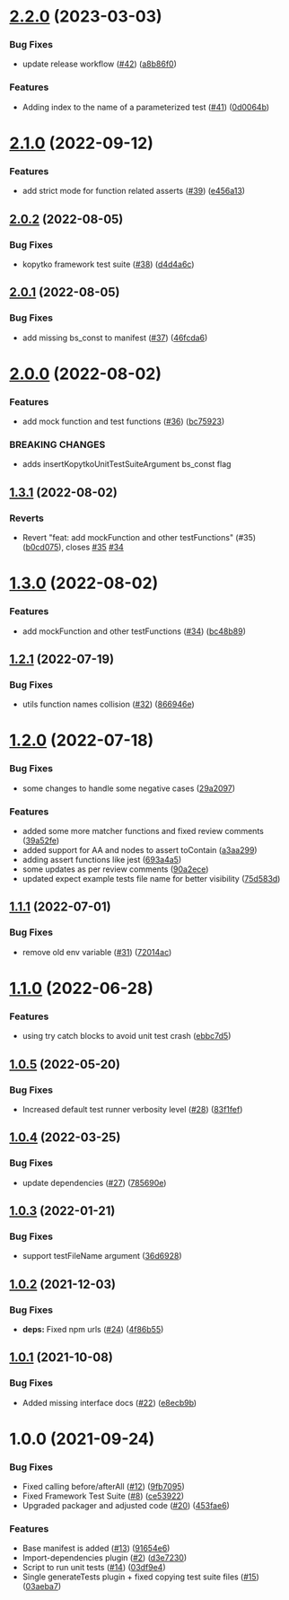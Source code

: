 # [2.2.0](https://github.com/getndazn/kopytko-unit-testing-framework/compare/v2.1.0...v2.2.0) (2023-03-03)


### Bug Fixes

* update release workflow ([#42](https://github.com/getndazn/kopytko-unit-testing-framework/issues/42)) ([a8b86f0](https://github.com/getndazn/kopytko-unit-testing-framework/commit/a8b86f0eb2d3a6af51f4d5e423255423e786fa79))


### Features

* Adding index to the name of a parameterized test ([#41](https://github.com/getndazn/kopytko-unit-testing-framework/issues/41)) ([0d0064b](https://github.com/getndazn/kopytko-unit-testing-framework/commit/0d0064b726e2599a70f5e625083fa2c3224d7d79))

# [2.1.0](https://github.com/getndazn/kopytko-unit-testing-framework/compare/v2.0.2...v2.1.0) (2022-09-12)


### Features

* add strict mode for function related asserts ([#39](https://github.com/getndazn/kopytko-unit-testing-framework/issues/39)) ([e456a13](https://github.com/getndazn/kopytko-unit-testing-framework/commit/e456a1328a5aa95834fc80cf9b729658e8a53594))

## [2.0.2](https://github.com/getndazn/kopytko-unit-testing-framework/compare/v2.0.1...v2.0.2) (2022-08-05)


### Bug Fixes

* kopytko framework test suite ([#38](https://github.com/getndazn/kopytko-unit-testing-framework/issues/38)) ([d4d4a6c](https://github.com/getndazn/kopytko-unit-testing-framework/commit/d4d4a6c46810f2b8c009cc074e502a02c162d7ff))

## [2.0.1](https://github.com/getndazn/kopytko-unit-testing-framework/compare/v2.0.0...v2.0.1) (2022-08-05)


### Bug Fixes

* add missing bs_const to manifest ([#37](https://github.com/getndazn/kopytko-unit-testing-framework/issues/37)) ([46fcda6](https://github.com/getndazn/kopytko-unit-testing-framework/commit/46fcda64d1c19867692a1e9afe272f9437cbaef1))

# [2.0.0](https://github.com/getndazn/kopytko-unit-testing-framework/compare/v1.3.1...v2.0.0) (2022-08-02)


### Features

* add mock function and test functions ([#36](https://github.com/getndazn/kopytko-unit-testing-framework/issues/36)) ([bc75923](https://github.com/getndazn/kopytko-unit-testing-framework/commit/bc75923996f6f5b92400e81797a313595a59f337))


### BREAKING CHANGES

* adds insertKopytkoUnitTestSuiteArgument bs_const flag

## [1.3.1](https://github.com/getndazn/kopytko-unit-testing-framework/compare/v1.3.0...v1.3.1) (2022-08-02)


### Reverts

* Revert "feat: add mockFunction and other testFunctions" (#35) ([b0cd075](https://github.com/getndazn/kopytko-unit-testing-framework/commit/b0cd075f8bcc49bcf1860a4c18fb09b61571e55a)), closes [#35](https://github.com/getndazn/kopytko-unit-testing-framework/issues/35) [#34](https://github.com/getndazn/kopytko-unit-testing-framework/issues/34)

# [1.3.0](https://github.com/getndazn/kopytko-unit-testing-framework/compare/v1.2.1...v1.3.0) (2022-08-02)


### Features

* add mockFunction and other testFunctions ([#34](https://github.com/getndazn/kopytko-unit-testing-framework/issues/34)) ([bc48b89](https://github.com/getndazn/kopytko-unit-testing-framework/commit/bc48b8999724f927e02cee77949c780f3f50cfd2))

## [1.2.1](https://github.com/getndazn/kopytko-unit-testing-framework/compare/v1.2.0...v1.2.1) (2022-07-19)


### Bug Fixes

* utils function names collision ([#32](https://github.com/getndazn/kopytko-unit-testing-framework/issues/32)) ([866946e](https://github.com/getndazn/kopytko-unit-testing-framework/commit/866946e11f52bdf194971d8a73c3a3b1d3e63216))

# [1.2.0](https://github.com/getndazn/kopytko-unit-testing-framework/compare/v1.1.1...v1.2.0) (2022-07-18)


### Bug Fixes

* some changes to handle some negative cases ([29a2097](https://github.com/getndazn/kopytko-unit-testing-framework/commit/29a20976543375c7ef5fb2f1132f48c0e4225a77))


### Features

* added some more matcher functions and fixed review comments ([39a52fe](https://github.com/getndazn/kopytko-unit-testing-framework/commit/39a52fe3598d41a380234933dff6283b81370126))
* added support for AA and nodes to assert toContain ([a3aa299](https://github.com/getndazn/kopytko-unit-testing-framework/commit/a3aa299a8f6789bf1d80f78174cc480362a3b1d2))
* adding assert functions like jest ([693a4a5](https://github.com/getndazn/kopytko-unit-testing-framework/commit/693a4a547a16c275bf2d1bc26118d0a6fa105565))
* some updates as per review comments ([90a2ece](https://github.com/getndazn/kopytko-unit-testing-framework/commit/90a2ece160d6043c05d5c4c2bd2cde7b1069c4a9))
* updated expect example tests file name for better visibility ([75d583d](https://github.com/getndazn/kopytko-unit-testing-framework/commit/75d583d8668f38221f157811e24984cc860d8624))

## [1.1.1](https://github.com/getndazn/kopytko-unit-testing-framework/compare/v1.1.0...v1.1.1) (2022-07-01)


### Bug Fixes

* remove old env variable ([#31](https://github.com/getndazn/kopytko-unit-testing-framework/issues/31)) ([72014ac](https://github.com/getndazn/kopytko-unit-testing-framework/commit/72014ac7ad5d8799d1a6aab68e0c49bdbcccab4e))

# [1.1.0](https://github.com/getndazn/kopytko-unit-testing-framework/compare/v1.0.5...v1.1.0) (2022-06-28)


### Features

* using try catch blocks to avoid unit test crash ([ebbc7d5](https://github.com/getndazn/kopytko-unit-testing-framework/commit/ebbc7d58480ea4c95a55bbac598258e2cddf7049))

## [1.0.5](https://github.com/getndazn/kopytko-unit-testing-framework/compare/v1.0.4...v1.0.5) (2022-05-20)


### Bug Fixes

* Increased default test runner verbosity level ([#28](https://github.com/getndazn/kopytko-unit-testing-framework/issues/28)) ([83f1fef](https://github.com/getndazn/kopytko-unit-testing-framework/commit/83f1fefad38cb704bca5a339a599fdcd30a4154f))

## [1.0.4](https://github.com/getndazn/kopytko-unit-testing-framework/compare/v1.0.3...v1.0.4) (2022-03-25)


### Bug Fixes

* update dependencies ([#27](https://github.com/getndazn/kopytko-unit-testing-framework/issues/27)) ([785690e](https://github.com/getndazn/kopytko-unit-testing-framework/commit/785690ed409df2e2bccb09d9893741ab935896d3))

## [1.0.3](https://github.com/getndazn/kopytko-unit-testing-framework/compare/v1.0.2...v1.0.3) (2022-01-21)


### Bug Fixes

* support testFileName argument ([36d6928](https://github.com/getndazn/kopytko-unit-testing-framework/commit/36d6928e952c85fbdad04680add59c91ea7bf9a7))

## [1.0.2](https://github.com/getndazn/kopytko-unit-testing-framework/compare/v1.0.1...v1.0.2) (2021-12-03)


### Bug Fixes

* **deps:** Fixed npm urls ([#24](https://github.com/getndazn/kopytko-unit-testing-framework/issues/24)) ([4f86b55](https://github.com/getndazn/kopytko-unit-testing-framework/commit/4f86b550708c5d7da0a2656b045bf71774de9f82))

## [1.0.1](https://github.com/getndazn/kopytko-unit-testing-framework/compare/v1.0.0...v1.0.1) (2021-10-08)


### Bug Fixes

* Added missing interface docs ([#22](https://github.com/getndazn/kopytko-unit-testing-framework/issues/22)) ([e8ecb9b](https://github.com/getndazn/kopytko-unit-testing-framework/commit/e8ecb9b679392e9f15e7d2a178fe23b18424e506))

# 1.0.0 (2021-09-24)


### Bug Fixes

* Fixed calling before/afterAll ([#12](https://github.com/getndazn/kopytko-unit-testing-framework/issues/12)) ([9fb7095](https://github.com/getndazn/kopytko-unit-testing-framework/commit/9fb70954538680c09aeb7946818f2bd1e82d0ed4))
* Fixed Framework Test Suite ([#8](https://github.com/getndazn/kopytko-unit-testing-framework/issues/8)) ([ce53922](https://github.com/getndazn/kopytko-unit-testing-framework/commit/ce5392222d30c6b1ee49439c40937ab41cc3017d))
* Upgraded packager and adjusted code ([#20](https://github.com/getndazn/kopytko-unit-testing-framework/issues/20)) ([453fae6](https://github.com/getndazn/kopytko-unit-testing-framework/commit/453fae6d26ca2cb78bb67b5a8c0620ca41a747c5))


### Features

* Base manifest is added ([#13](https://github.com/getndazn/kopytko-unit-testing-framework/issues/13)) ([91654e6](https://github.com/getndazn/kopytko-unit-testing-framework/commit/91654e638e4c614c884a731ccb9c30e0ffd2d094))
* Import-dependencies plugin ([#2](https://github.com/getndazn/kopytko-unit-testing-framework/issues/2)) ([d3e7230](https://github.com/getndazn/kopytko-unit-testing-framework/commit/d3e72308a95d6bcf263a61f241b3b9a6704d084b))
* Script to run unit tests ([#14](https://github.com/getndazn/kopytko-unit-testing-framework/issues/14)) ([03df9e4](https://github.com/getndazn/kopytko-unit-testing-framework/commit/03df9e4a4335dfc2be6256610de92b5908de29bf))
* Single generateTests plugin + fixed copying test suite files ([#15](https://github.com/getndazn/kopytko-unit-testing-framework/issues/15)) ([03aeba7](https://github.com/getndazn/kopytko-unit-testing-framework/commit/03aeba71eb959d1a06503de94dac40554955c8aa))
